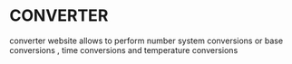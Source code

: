 # CONVERTER
converter website allows to perform  number system conversions or base conversions , time conversions and temperature conversions
